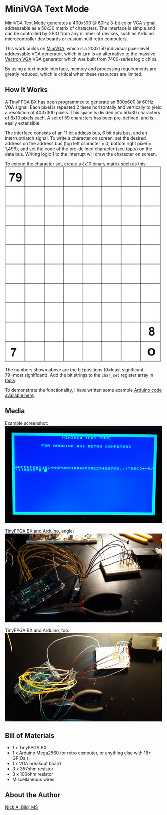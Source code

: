 # MiniVGA Text Mode

MiniVGA Text Mode generates a 400x300 @ 60Hz 3-bit color VGA signal, addressable as a 50x30 matrix of characters.  The interface is simple and can be controlled by GPIO from any number of devices, such as Arduino microcontroller dev boards or custom built retro computers.

This work builds on [MiniVGA](https://github.com/nickbild/fpga_vga), which is a 200x150 individual pixel-level addressable VGA generator, which in turn is an alternative to the massive [Vectron VGA](https://github.com/nickbild/vectron_vga) VGA generator which was built from 7400-series logic chips.

By using a text mode interface, memory and processing requirements are greatly reduced, which is critical when these resources are limited.

## How It Works

A TinyFPGA BX has been [programmed](https://github.com/nickbild/fpga_vga_text_mode/blob/main/top.v) to generate an 800x600 @ 60Hz VGA signal.  Each pixel is repeated 2 times horizontally and vertically to yield a resolution of 400x300 pixels.  This space is divided into 50x30 characters of 8x10 pixels each.  A set of 59 characters has been pre-defined, and is easily extensible.

The interface consists of an 11 bit address bus, 6 bit data bus, and an interrupt/latch signal.  To write a character on screen, set the desired address on the address bus (top left character = 0; bottom right pixel = 1,499), and set the code of the pre-defined character (see [top.v](https://github.com/nickbild/fpga_vga_text_mode/blob/main/top.v)) on the data bus.  Writing logic 1 to the interrupt will draw the character on screen.

To extend the character set, create a 8x10 binary matrix such as this:
![char_map](https://raw.githubusercontent.com/nickbild/fpga_vga_text_mode/main/media/char_map.png)

The numbers shown above are the bit positions (0=least significant, 79=most significant).  Add the bit strings to the `char_set` register array in [top.v](https://github.com/nickbild/fpga_vga_text_mode/blob/main/top.v).

To demonstrate the functionality, I have written some example [Arduino code available here](https://github.com/nickbild/fpga_vga_text_mode/tree/main/arduino_example).

## Media

Example screenshot:
![MiniVGA](https://raw.githubusercontent.com/nickbild/fpga_vga_text_mode/main/media/screen_sm.jpg)

TinyFPGA BX and Arduino, angle:
![MiniVGA](https://raw.githubusercontent.com/nickbild/fpga_vga_text_mode/main/media/angle_sm.jpg)

TinyFPGA BX and Arduino, top:
![MiniVGA](https://raw.githubusercontent.com/nickbild/fpga_vga_text_mode/main/media/top_sm.jpg)

## Bill of Materials

- 1 x TinyFPGA BX
- 1 x Arduino Mega2560 (or retro computer, or anything else with 18+ GPIOs.)
- 1 x VGA breakout board
- 3 x 357ohm resistor
- 3 x 100ohm resistor
- Miscellaneous wires

## About the Author

[Nick A. Bild, MS](https://nickbild79.firebaseapp.com/#!/)
